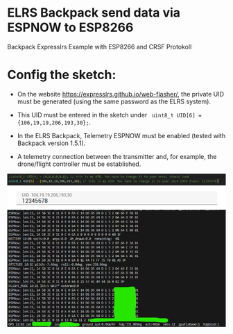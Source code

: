 # ELRS Backpack send data via ESPNOW to ESP8266 
 Backpack Expresslrs Example with ESP8266 and CRSF Protokoll

# Config the sketch:
 * On the website https://expresslrs.github.io/web-flasher/, the private UID must be generated (using the same password as the ELRS system).
 * This UID must be entered in the sketch under ``` uint8_t UID[6] = {106,19,19,206,193,30};```.

 * In the ELRS Backpack, Telemetry ESPNOW must be enabled (tested with Backpack version 1.5.1).

 * A telemetry connection between the transmitter and, for example, the drone/flight controller must be established.

 ![config screenshot](img/config.png)
 ![config screenshot](img/uid.png)
 ![output screenshot](img/output.png)
